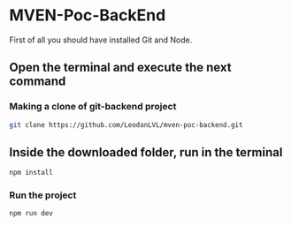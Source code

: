 # MVEN-Poc-BackEnd

First of all you should have installed Git and Node.

## Open the terminal and execute the next command 


### Making a clone of git-backend project

```sh
git clone https://github.com/LeodanLVL/mven-poc-backend.git
```

## Inside the downloaded folder, run in the terminal 

```sh
npm install
```

### Run the project

```sh
npm run dev
```

